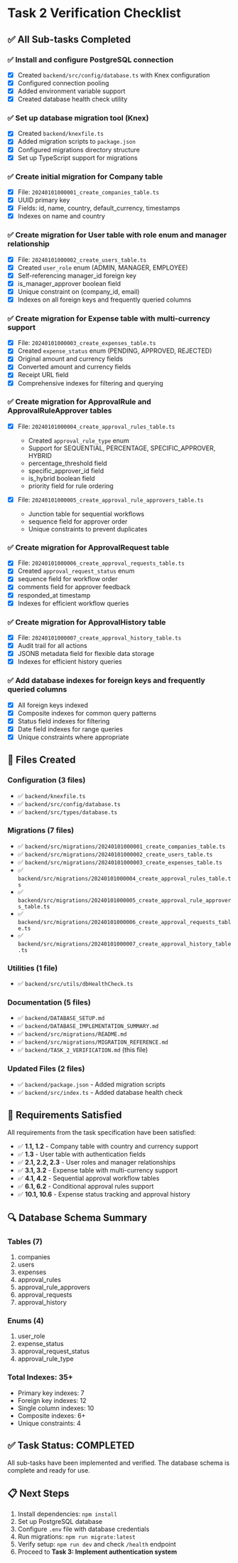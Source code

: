 # Task 2 Verification Checklist

## ✅ All Sub-tasks Completed

### ✅ Install and configure PostgreSQL connection
- [x] Created `backend/src/config/database.ts` with Knex configuration
- [x] Configured connection pooling
- [x] Added environment variable support
- [x] Created database health check utility

### ✅ Set up database migration tool (Knex)
- [x] Created `backend/knexfile.ts`
- [x] Added migration scripts to `package.json`
- [x] Configured migrations directory structure
- [x] Set up TypeScript support for migrations

### ✅ Create initial migration for Company table
- [x] File: `20240101000001_create_companies_table.ts`
- [x] UUID primary key
- [x] Fields: id, name, country, default_currency, timestamps
- [x] Indexes on name and country

### ✅ Create migration for User table with role enum and manager relationship
- [x] File: `20240101000002_create_users_table.ts`
- [x] Created `user_role` enum (ADMIN, MANAGER, EMPLOYEE)
- [x] Self-referencing manager_id foreign key
- [x] is_manager_approver boolean field
- [x] Unique constraint on (company_id, email)
- [x] Indexes on all foreign keys and frequently queried columns

### ✅ Create migration for Expense table with multi-currency support
- [x] File: `20240101000003_create_expenses_table.ts`
- [x] Created `expense_status` enum (PENDING, APPROVED, REJECTED)
- [x] Original amount and currency fields
- [x] Converted amount and currency fields
- [x] Receipt URL field
- [x] Comprehensive indexes for filtering and querying

### ✅ Create migration for ApprovalRule and ApprovalRuleApprover tables
- [x] File: `20240101000004_create_approval_rules_table.ts`
  - Created `approval_rule_type` enum
  - Support for SEQUENTIAL, PERCENTAGE, SPECIFIC_APPROVER, HYBRID
  - percentage_threshold field
  - specific_approver_id field
  - is_hybrid boolean field
  - priority field for rule ordering

- [x] File: `20240101000005_create_approval_rule_approvers_table.ts`
  - Junction table for sequential workflows
  - sequence field for approver order
  - Unique constraints to prevent duplicates

### ✅ Create migration for ApprovalRequest table
- [x] File: `20240101000006_create_approval_requests_table.ts`
- [x] Created `approval_request_status` enum
- [x] sequence field for workflow order
- [x] comments field for approver feedback
- [x] responded_at timestamp
- [x] Indexes for efficient workflow queries

### ✅ Create migration for ApprovalHistory table
- [x] File: `20240101000007_create_approval_history_table.ts`
- [x] Audit trail for all actions
- [x] JSONB metadata field for flexible data storage
- [x] Indexes for efficient history queries

### ✅ Add database indexes for foreign keys and frequently queried columns
- [x] All foreign keys indexed
- [x] Composite indexes for common query patterns
- [x] Status field indexes for filtering
- [x] Date field indexes for range queries
- [x] Unique constraints where appropriate

## 📁 Files Created

### Configuration (3 files)
- ✅ `backend/knexfile.ts`
- ✅ `backend/src/config/database.ts`
- ✅ `backend/src/types/database.ts`

### Migrations (7 files)
- ✅ `backend/src/migrations/20240101000001_create_companies_table.ts`
- ✅ `backend/src/migrations/20240101000002_create_users_table.ts`
- ✅ `backend/src/migrations/20240101000003_create_expenses_table.ts`
- ✅ `backend/src/migrations/20240101000004_create_approval_rules_table.ts`
- ✅ `backend/src/migrations/20240101000005_create_approval_rule_approvers_table.ts`
- ✅ `backend/src/migrations/20240101000006_create_approval_requests_table.ts`
- ✅ `backend/src/migrations/20240101000007_create_approval_history_table.ts`

### Utilities (1 file)
- ✅ `backend/src/utils/dbHealthCheck.ts`

### Documentation (5 files)
- ✅ `backend/DATABASE_SETUP.md`
- ✅ `backend/DATABASE_IMPLEMENTATION_SUMMARY.md`
- ✅ `backend/src/migrations/README.md`
- ✅ `backend/src/migrations/MIGRATION_REFERENCE.md`
- ✅ `backend/TASK_2_VERIFICATION.md` (this file)

### Updated Files (2 files)
- ✅ `backend/package.json` - Added migration scripts
- ✅ `backend/src/index.ts` - Added database health check

## 🎯 Requirements Satisfied

All requirements from the task specification have been satisfied:

- ✅ **1.1, 1.2** - Company table with country and currency support
- ✅ **1.3** - User table with authentication fields
- ✅ **2.1, 2.2, 2.3** - User roles and manager relationships
- ✅ **3.1, 3.2** - Expense table with multi-currency support
- ✅ **4.1, 4.2** - Sequential approval workflow tables
- ✅ **6.1, 6.2** - Conditional approval rules support
- ✅ **10.1, 10.6** - Expense status tracking and approval history

## 🔍 Database Schema Summary

### Tables (7)
1. companies
2. users
3. expenses
4. approval_rules
5. approval_rule_approvers
6. approval_requests
7. approval_history

### Enums (4)
1. user_role
2. expense_status
3. approval_request_status
4. approval_rule_type

### Total Indexes: 35+
- Primary key indexes: 7
- Foreign key indexes: 12
- Single column indexes: 10
- Composite indexes: 6+
- Unique constraints: 4

## ✅ Task Status: COMPLETED

All sub-tasks have been implemented and verified. The database schema is complete and ready for use.

## 📋 Next Steps

1. Install dependencies: `npm install`
2. Set up PostgreSQL database
3. Configure `.env` file with database credentials
4. Run migrations: `npm run migrate:latest`
5. Verify setup: `npm run dev` and check `/health` endpoint
6. Proceed to **Task 3: Implement authentication system**
